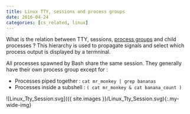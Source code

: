 ```yaml
---
title: Linux TTY, sessions and process groups
date: 2016-04-24
categories: [cs_related, linux]
---
```


What is the relation between TTY, sessions, [process groups][1] and child processes ?
This hierarchy is used to propagate signals and select which process output is displayed by a termninal.

All processes spawned by Bash share the same session. They generally have their own process group except for :

* Processes piped together : `cat mr_monkey | grep bananas`
* Processes inside a subshell : `( cat mr_monkey & cat banana_count )`

![Linux_Tty_Session.svg]({{ site.images }}/Linux_Tty_Session.svg){:.my-wide-img}

[1]: https://lwn.net/Articles/603762/
